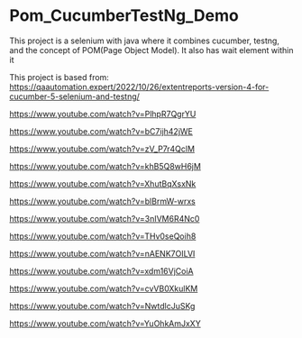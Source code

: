 # Pom_CucumberTestNg_Demo

This project is a selenium with java where it combines cucumber, testng, and the concept of POM(Page Object Model). It also has wait element within it

This project is based from:
https://qaautomation.expert/2022/10/26/extentreports-version-4-for-cucumber-5-selenium-and-testng/

https://www.youtube.com/watch?v=PlhpR7QgrYU

https://www.youtube.com/watch?v=bC7ijh42jWE

https://www.youtube.com/watch?v=zV_P7r4QclM

https://www.youtube.com/watch?v=khB5Q8wH6jM

https://www.youtube.com/watch?v=XhutBqXsxNk

https://www.youtube.com/watch?v=blBrmW-wrxs

https://www.youtube.com/watch?v=3nIVM6R4Nc0

https://www.youtube.com/watch?v=THv0seQoih8

https://www.youtube.com/watch?v=nAENK7OILVI

https://www.youtube.com/watch?v=xdm16VjCoiA

https://www.youtube.com/watch?v=cvVB0XkulKM

https://www.youtube.com/watch?v=NwtdlcJuSKg

https://www.youtube.com/watch?v=YuOhkAmJxXY
